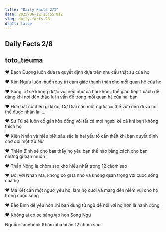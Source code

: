 ```yaml
---
title: "Daily Facts 2/8"
date: 2025-06-12T13:55:01Z
slug: daily-facts-28
draft: false
---
```


## Daily Facts 2/8

## toto_tieuma

♥ Bạch Dương luôn đưa ra quyết định dựa trên nhu cầu thật sự của họ
 
♥ Kim Ngưu luôn muốn duy trì cảm giác thanh thản cho mối quan hệ của họ
 
♥ Song Tử sẽ không được vui nếu như cả hai không thể giao tiếp 1 cách dễ dàng khi nói đến thảo luận vấn đề trong mối quan hệ của hai bạn
 
♥ Hơn bất cứ điều gì khác, Cự Giải cần một người có thể vừa cho đi và có thể được nhận lại
...
 
♥ Sư Tử sẽ luôn cố gắn hòa đồng với tất cả mọi người kể cả khi bạn không thích họ
 
♥ Kiên Nhẫn và hiểu biết sâu sắc là hai yếu tố cần thếit khi bạn quyết định chờ đợi một Xử Nữ
 
♥ Thiên Bình sẽ cho bạn thấy họ yêu bạn thế nào bằng cách cho bạn những gì bạn muốn
 
♥ Thần Nông là chòm sao khó hiểu nhất trong 12 chòm sao
 
♥ Đối với Nhân Mã, không có gì là nhỏ và không quan trọng với cuôc sống của họ
 
♥ Ma Kết cần một người yêu họ, làm họ cười và mang đến niềm vui cho họ trong cuộc sống
 
♥ Bảo Bình dễ yêu hơn khi bạn dùng từ ngữ để nói với họ hơn là hành động
 
♥ Không ai có óc sáng tạo hơn Song Ngư
 
 
Nguồn: facebook.Khám phá bí ẩn 12 chòm sao